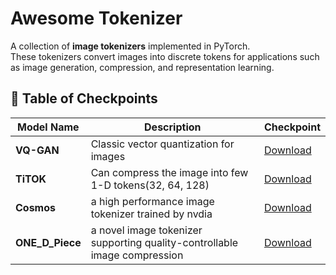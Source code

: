 # Awesome Tokenizer

A collection of **image tokenizers** implemented in PyTorch.  
These tokenizers convert images into discrete tokens for applications such as image generation, compression, and representation learning.

## 📑 Table of Checkpoints

| Model Name      | Description                                                              | Checkpoint |
|-----------------|--------------------------------------------------------------------------|------------|
| **VQ-GAN**      | Classic vector quantization for images                                   | [Download](https://huggingface.co/llvictorll/Maskgit-pytorch/tree/main/pretrained_maskgit/VQGAN) |
| **TiTOK**       | Can compress the image into few 1-D tokens(32, 64, 128)                  | [Download](https://huggingface.co/yucornetto/models) |
| **Cosmos**      | a high performance image tokenizer trained by nvdia                      | [Download](https://huggingface.co/collections/nvidia/cosmos-tokenizer-672b93023add81b66a8ff8e6) |
| **ONE_D_Piece** | a novel image tokenizer supporting quality-controllable image compression | [Download](https://github.com/turingmotors/One-D-Piece) |


